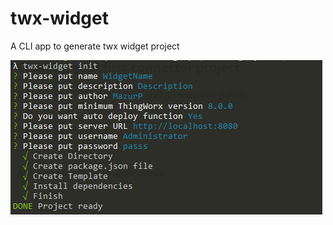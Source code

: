 # twx-widget

A CLI app to generate twx widget project

![Init](https://github.com/mazurp/twx-widget-cli/blob/master/images/initImage.PNG)
